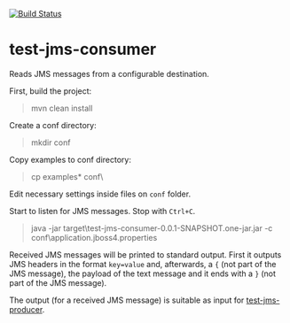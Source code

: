 [![Build Status](https://www.codeship.io/projects/16d92850-ca3d-0131-e4eb-121d56ccd2c2/status)](https://www.codeship.io/projects/22528)

test-jms-consumer
=================

Reads JMS messages from a configurable destination.

First, build the project:
> mvn clean install

Create a conf directory:
> mkdir conf

Copy examples to conf directory:
> cp examples\* conf\

Edit necessary settings inside files on `conf` folder.

Start to listen for JMS messages. Stop with `Ctrl+C`.

> java -jar target\test-jms-consumer-0.0.1-SNAPSHOT.one-jar.jar -c conf\application.jboss4.properties

Received JMS messages will be printed to standard output. First it outputs JMS headers in the format `key=value` and, afterwards, a `{` (not part of the JMS message), the payload of the text message and it ends with a `}` (not part of the JMS message).

The output (for a received JMS message) is suitable as input for [test-jms-producer](https://github.com/imjorge/test-jms-consumer).
